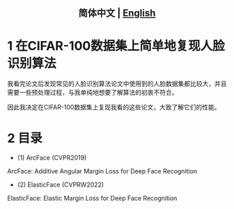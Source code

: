 <div align="center">

## 简体中文 | [English](readme_en.md)

</div>

# 1 在CIFAR-100数据集上简单地复现人脸识别算法
我看完论文后发现常见的人脸识别算法论文中使用到的人脸数据集都比较大，并且需要一些预处理过程，与我单纯地想要了解算法的初衷不符合。

因此我决定在CIFAR-100数据集上复现我看的这些论文，大致了解它们的性能。

# 2 目录
- (1) ArcFace (CVPR2019)

ArcFace: Additive Angular Margin Loss for Deep Face Recognition

- (2) ElasticFace (CVPRW2022)

ElasticFace: Elastic Margin Loss for Deep Face Recognition